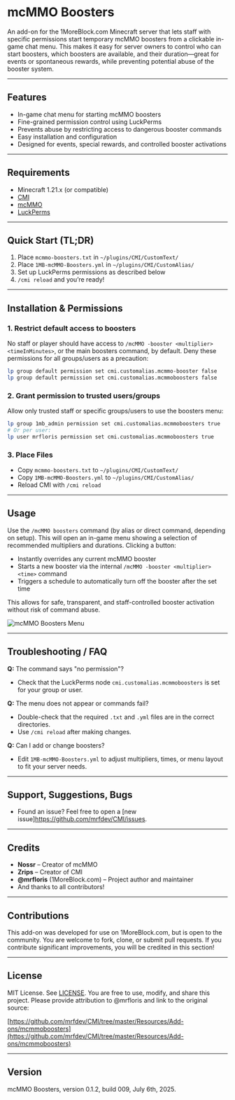 # mcMMO Boosters

An add-on for the 1MoreBlock.com Minecraft server that lets staff with specific permissions start temporary mcMMO boosters from a clickable in-game chat menu. This makes it easy for server owners to control who can start boosters, which boosters are available, and their duration—great for events or spontaneous rewards, while preventing potential abuse of the booster system.

---

## Features

* In-game chat menu for starting mcMMO boosters
* Fine-grained permission control using LuckPerms
* Prevents abuse by restricting access to dangerous booster commands
* Easy installation and configuration
* Designed for events, special rewards, and controlled booster activations

---

## Requirements

* Minecraft 1.21.x (or compatible)
* [CMI](https://www.zrips.net/cmi/)
* [mcMMO](https://www.spigotmc.org/resources/64348/)
* [LuckPerms](https://luckperms.net/)

---

## Quick Start (TL;DR)

1. Place `mcmmo-boosters.txt` in `~/plugins/CMI/CustomText/`
2. Place `1MB-mcMMO-Boosters.yml` in `~/plugins/CMI/CustomAlias/`
3. Set up LuckPerms permissions as described below
4. `/cmi reload` and you’re ready!

---

## Installation & Permissions

### 1. Restrict default access to boosters

No staff or player should have access to `/mcMMO -booster <multiplier> <timeInMinutes>`, or the main boosters command, by default. Deny these permissions for all groups/users as a precaution:

```bash
lp group default permission set cmi.customalias.mcmmo-booster false
lp group default permission set cmi.customalias.mcmmoboosters false
```

### 2. Grant permission to trusted users/groups

Allow only trusted staff or specific groups/users to use the boosters menu:

```bash
lp group 1mb_admin permission set cmi.customalias.mcmmoboosters true
# Or per user:
lp user mrfloris permission set cmi.customalias.mcmmoboosters true
```

### 3. Place Files

* Copy `mcmmo-boosters.txt` to `~/plugins/CMI/CustomText/`
* Copy `1MB-mcMMO-Boosters.yml` to `~/plugins/CMI/CustomAlias/`
* Reload CMI with `/cmi reload`

---

## Usage

Use the `/mcMMO boosters` command (by alias or direct command, depending on setup). This will open an in-game menu showing a selection of recommended multipliers and durations. Clicking a button:

* Instantly overrides any current mcMMO booster
* Starts a new booster via the internal `/mcMMO -booster <multiplier> <time>` command
* Triggers a schedule to automatically turn off the booster after the set time

This allows for safe, transparent, and staff-controlled booster activation without risk of command abuse.

![mcMMO Boosters Menu](https://github.com/user-attachments/assets/31a4b315-a576-4299-ae98-c743bde02914)

---

## Troubleshooting / FAQ

**Q:** The command says "no permission"?

* Check that the LuckPerms node `cmi.customalias.mcmmoboosters` is set for your group or user.

**Q:** The menu does not appear or commands fail?

* Double-check that the required `.txt` and `.yml` files are in the correct directories.
* Use `/cmi reload` after making changes.

**Q:** Can I add or change boosters?

* Edit `1MB-mcMMO-Boosters.yml` to adjust multipliers, times, or menu layout to fit your server needs.

---

## Support, Suggestions, Bugs

* Found an issue? Feel free to open a [new issue]<https://github.com/mrfdev/CMI/issues>.

---

## Credits

* **Nossr** – Creator of mcMMO
* **Zrips** – Creator of CMI
* **@mrfloris** (1MoreBlock.com) – Project author and maintainer
* And thanks to all contributors!

---

## Contributions

This add-on was developed for use on 1MoreBlock.com, but is open to the community. You are welcome to fork, clone, or submit pull requests. If you contribute significant improvements, you will be credited in this section!

---

## License

MIT License. See [LICENSE](./LICENSE). You are free to use, modify, and share this project. Please provide attribution to @mrfloris and link to the original source:

[https://github.com/mrfdev/CMI/tree/master/Resources/Add-ons/mcmmoboosters](https://github.com/mrfdev/CMI/tree/master/Resources/Add-ons/mcmmoboosters)

---

## Version

mcMMO Boosters, version 0.1.2, build 009, July 6th, 2025.
